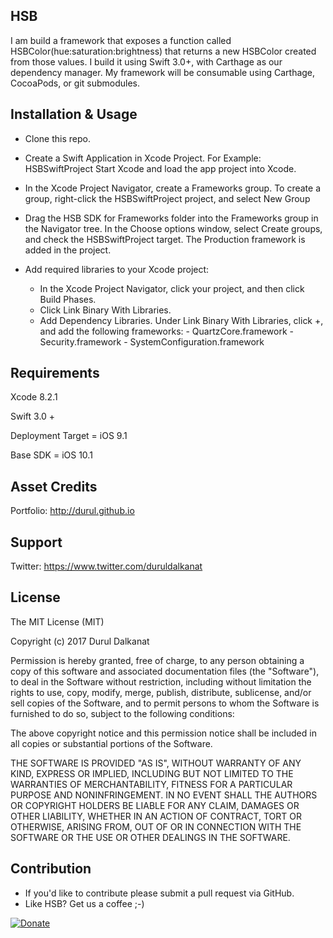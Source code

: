 HSB
------------------------

I am build a framework that exposes a function called HSBColor(hue:saturation:brightness) that returns a new HSBColor
created from those values. I build it using Swift 3.0+, with Carthage as our dependency manager. My framework will be
consumable using Carthage, CocoaPods, or git submodules.

## Installation & Usage

- Clone this repo.
- Create a Swift Application in Xcode Project. For Example: HSBSwiftProject Start Xcode and load the app project into Xcode.
- In the Xcode Project Navigator, create a Frameworks group. To create a group, right-click the HSBSwiftProject project, and select New Group

- Drag the HSB SDK for Frameworks folder into the Frameworks group in the Navigator tree. In the Choose options window, select Create groups, and check the HSBSwiftProject target. The Production framework is added in the project.

- Add required libraries to your Xcode project:
  - In the Xcode Project Navigator, click your project, and then click Build Phases.
  - Click Link Binary With Libraries.
  - Add Dependency Libraries. Under Link Binary With Libraries, click +, and add the following frameworks:
        - QuartzCore.framework
        - Security.framework
        - SystemConfiguration.framework

## Requirements
Xcode 8.2.1

Swift 3.0 +

Deployment Target = iOS 9.1

Base SDK = iOS 10.1

## Asset Credits
Portfolio: http://durul.github.io


## Support
Twitter: https://www.twitter.com/duruldalkanat


## License

The MIT License (MIT)

Copyright (c) 2017 Durul Dalkanat

Permission is hereby granted, free of charge, to any person obtaining a copy of this software and associated documentation files (the "Software"), to deal in the Software without restriction, including without limitation the rights to use, copy, modify, merge, publish, distribute, sublicense, and/or sell copies of the Software, and to permit persons to whom the Software is furnished to do so, subject to the following conditions:

The above copyright notice and this permission notice shall be included in all copies or substantial portions of the Software.

THE SOFTWARE IS PROVIDED "AS IS", WITHOUT WARRANTY OF ANY KIND, EXPRESS OR IMPLIED, INCLUDING BUT NOT LIMITED TO THE WARRANTIES OF MERCHANTABILITY, FITNESS FOR A PARTICULAR PURPOSE AND NONINFRINGEMENT. IN NO EVENT SHALL THE AUTHORS OR COPYRIGHT HOLDERS BE LIABLE FOR ANY CLAIM, DAMAGES OR OTHER LIABILITY, WHETHER IN AN ACTION OF CONTRACT, TORT OR OTHERWISE, ARISING FROM, OUT OF OR IN CONNECTION WITH THE SOFTWARE OR THE USE OR OTHER DEALINGS IN THE SOFTWARE.


## Contribution
- If you'd like to contribute please submit a pull request via GitHub.
- Like HSB? Get us a coffee ;-)

[![Donate](https://www.paypalobjects.com/en_US/i/btn/btn_donate_LG.gif)](https://paypal.me/DurulDalkanat)
